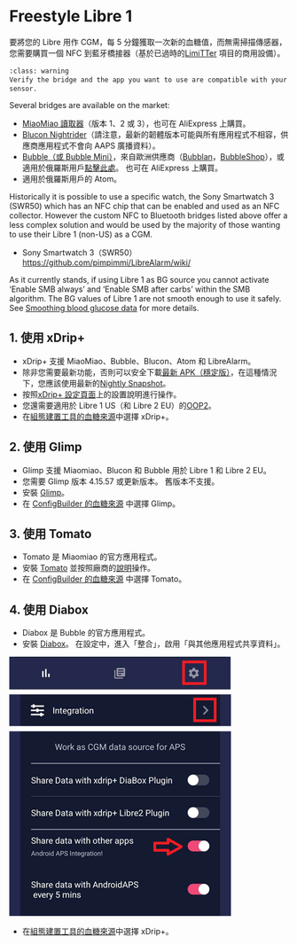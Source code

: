 # Freestyle Libre 1

要將您的 Libre 用作 CGM，每 5 分鐘獲取一次新的血糖值，而無需掃描傳感器，您需要購買一個 NFC 到藍牙橋接器（基於已過時的[LimiTTer](https://github.com/JoernL/LimiTTer) 項目的商用設備）。

```{admonition} Libre 2, Libre 1 US and Libre Pro
:class: warning
Verify the bridge and the app you want to use are compatible with your sensor.  
```

Several bridges are available on the market:

-   [MiaoMiao 讀取器](https://www.miaomiao.cool/)（版本 1、2 或 3），也可在 AliExpress 上購買。
-   [Blucon Nightrider](https://www.ambrosiasys.com/our-products/blucon/)（請注意，最新的韌體版本可能與所有應用程式不相容，供應商應用程式不會向 AAPS 廣播資料）。
-   [Bubble（或 Bubble Mini）](https://www.bubblesmartreader.com/)，來自歐洲供應商（[Bubblan](https://www.bubblan.org/)，[BubbleShop](https://bubbleshop.eu/)），或適用於俄羅斯用戶[點擊此處](https://vk.com/saharmonitor/)。 也可在 AliExpress 上購買。
-   適用於俄羅斯用戶的 Atom。

Historically it is possible to use a specific watch, the Sony Smartwatch 3 (SWR50) which has an NFC chip that can be enabled and used as an NFC collector. However the custom NFC to Bluetooth bridges listed above offer a less complex solution and would be used by the majority of those wanting to use their Libre 1 (non-US) as a CGM.

-   Sony Smartwatch 3（SWR50）<https://github.com/pimpimmi/LibreAlarm/wiki/>

As it currently stands, if using Libre 1 as BG source you cannot activate ‘Enable SMB always’ and ‘Enable SMB after carbs’ within the SMB algorithm. The BG values of Libre 1 are not smooth enough to use it safely. See [Smoothing blood glucose data](../Usage/Smoothing-Blood-Glucose-Data-in-xDrip.md) for more details.

## 1. 使用 xDrip+

-   xDrip+ 支援 MiaoMiao、Bubble、Blucon、Atom 和 LibreAlarm。
-   除非您需要最新功能，否則可以安全下載[最新 APK（穩定版）](https://xdrip-plus-updates.appspot.com/stable/xdrip-plus-latest.apk)，在這種情況下，您應該使用最新的[Nightly Snapshot](https://github.com/NightscoutFoundation/xDrip/releases)。
-   按照[xDrip+ 設定頁面](../Configuration/xdrip.md)上的設置說明進行操作。
-    您還需要適用於 Libre 1 US（和 Libre 2 EU）的[OOP2](https://drive.google.com/file/d/1f1VHW2I8w7Xe3kSQqdaY3kihPLs47ILS/view)。
-   在[組態建置工具的血糖來源](../Configuration/Config-Builder.md#bg-source)中選擇 xDrip+。

## 2. 使用 Glimp

-   Glimp 支援 Miaomiao、Blucon 和 Bubble 用於 Libre 1 和 Libre 2 EU。
-   您需要 Glimp 版本 4.15.57 或更新版本。 舊版本不支援。
-   安裝 [Glimp](https://play.google.com/store/apps/details?id=it.ct.glicemia)。
-   在 [ConfigBuilder 的血糖來源](../Configuration/Config-Builder.md#bg-source) 中選擇 Glimp。

## 3. 使用 Tomato

- Tomato 是 Miaomiao 的官方應用程式。
- 安裝 [Tomato](http://tomato.cool/#download_page) 並按照廠商的[說明](http://tomato.cool/how-to-broadcast-data-to-android-aps/tips/)操作。
- 在 [ConfigBuilder 的血糖來源](../Configuration/Config-Builder.md#bg-source) 中選擇 Tomato。

## 4. 使用 Diabox

- Diabox 是 Bubble 的官方應用程式。
- 安裝 [Diabox](https://t.me/s/DiaboxApp)。 在設定中，進入「整合」，啟用「與其他應用程式共享資料」。

![Diabox](../images/Diabox.png)

- 在[組態建置工具的血糖來源](../Configuration/Config-Builder.md#bg-source)中選擇 xDrip+。
